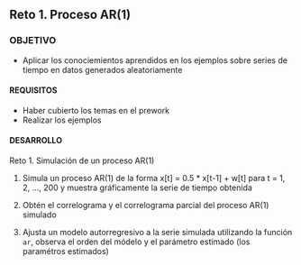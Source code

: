  
## Reto 1. Proceso AR(1)

### OBJETIVO 

- Aplicar los conociemientos aprendidos en los ejemplos sobre series de tiempo en datos generados aleatoriamente

#### REQUISITOS 

- Haber cubierto los temas en el prework
- Realizar los ejemplos

#### DESARROLLO

Reto 1. Simulación de un proceso AR(1)

1. Simula un proceso AR(1) de la forma x[t] = 0.5 * x[t-1] + w[t] para t = 1, 2, ..., 200 y muestra gráficamente la serie de tiempo obtenida

2. Obtén el correlograma y el correlograma parcial del proceso AR(1) simulado

3. Ajusta un modelo autorregresivo a la serie simulada utilizando la función `ar`, observa el orden del módelo y el parámetro estimado (los paramétros estimados) 
